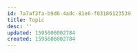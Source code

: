 ```yaml
---
id: 7a7af2fa-b9d0-4adc-81e6-f03186123539
title: Topic
desc: ''
updated: 1595606002784
created: 1595606002784
---
```


